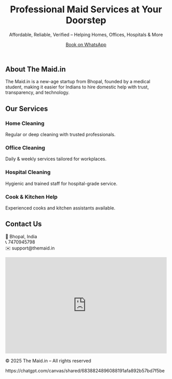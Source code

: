<!DOCTYPE html>
<html lang="en">
<head>
  <meta charset="UTF-8" />
  <meta name="viewport" content="width=device-width, initial-scale=1.0"/>
  <title>The Maid.in</title>
  <link rel="stylesheet" href="styles.css" />
  <link rel="preconnect" href="https://fonts.googleapis.com">
  <link rel="stylesheet" href="https://fonts.googleapis.com/css2?family=Inter:wght@400;600&display=swap">
</head>
<body>
  <header class="hero">
    <div class="container">
      <h1>Professional Maid Services at Your Doorstep</h1>
      <p>Affordable, Reliable, Verified – Helping Homes, Offices, Hospitals & More</p>
      <a href="https://wa.me/7470945798" class="btn">Book on WhatsApp</a>
    </div>
  </header>

  <section class="about">
    <div class="container">
      <h2>About The Maid.in</h2>
      <p>The Maid.in is a new-age startup from Bhopal, founded by a medical student, making it easier for Indians to hire domestic help with trust, transparency, and technology.</p>
    </div>
  </section>

  <section class="services">
    <div class="container">
      <h2>Our Services</h2>
      <div class="service-grid">
        <div class="service-card"><h3>Home Cleaning</h3><p>Regular or deep cleaning with trusted professionals.</p></div>
        <div class="service-card"><h3>Office Cleaning</h3><p>Daily & weekly services tailored for workplaces.</p></div>
        <div class="service-card"><h3>Hospital Cleaning</h3><p>Hygienic and trained staff for hospital-grade service.</p></div>
        <div class="service-card"><h3>Cook & Kitchen Help</h3><p>Experienced cooks and kitchen assistants available.</p></div>
      </div>
    </div>
  </section>

  <section class="contact">
    <div class="container">
      <h2>Contact Us</h2>
      <p>📍 Bhopal, India<br>📞 7470945798<br>✉️ support@themaid.in</p>
      <iframe src="https://maps.google.com/maps?q=Bhopal&t=&z=13&ie=UTF8&iwloc=&output=embed"
        width="100%" height="300" frameborder="0" style="border:0;" allowfullscreen></iframe>
    </div>
  </section>

  <footer>
    <p>© 2025 The Maid.in – All rights reserved</p>
  </footer>
</body>
</html>https://chatgpt.com/canvas/shared/6838824896088191afa892b57bd7f5be
